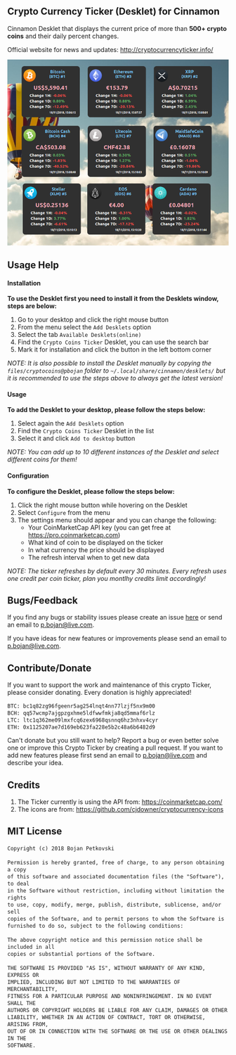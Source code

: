 ## Crypto Currency Ticker (Desklet) for Cinnamon

Cinnamon Desklet that displays the current price of more than **500+ crypto coins** and their daily percent changes.

Official website for news and updates: http://cryptocurrencyticker.info/

![Desklet screenshot](screenshot.png)

## Usage Help

#### Installation

**To use the Desklet first you need to install it from the Desklets window, steps are below:**

1. Go to your desktop and click the right mouse button
2. From the menu select the `Add Desklets` option
3. Select the tab `Available Desklets(online)`
4. Find the `Crypto Coins Ticker` Desklet, you can use the search bar
5. Mark it for installation and click the button in the left bottom corner

*NOTE: It is also possible to install the Desklet manually by copying the `files/cryptocoins@pbojan` folder to `~/.local/share/cinnamon/desklets/` but it is recommended to use the steps above to always get the latest version!*

#### Usage

**To add the Desklet to your desktop, please follow the steps below:**

1. Select again the `Add Desklets` option
2. Find the `Crypto Coins Ticker` Desklet in the list
3. Select it and click `Add to desktop` button

*NOTE: You can add up to 10 different instances of the Desklet and select different coins for them!*

#### Configuration

**To configure the Desklet, please follow the steps below:**

1. Click the right mouse button while hovering on the Desklet
2. Select `Configure` from the menu
3. The settings menu should appear and you can change the following:
    - Your CoinMarketCap API key (you can get free at https://pro.coinmarketcap.com)
    - What kind of coin to be displayed on the ticker
    - In what currency the price should be displayed
    - The refresh interval when to get new data

*NOTE: The ticker refreshes by default every 30 minutes. Every refresh uses one credit per coin ticker, plan you montlhy credits limit accordingly!*

## Bugs/Feedback

If you find any bugs or stability issues please create an issue [here](https://github.com/pbojan/cryptocoins-desklet-cinnamon/issues) or send an email to [p.bojan@live.com](mailto:p.bojan@live.com).

If you have ideas for new features or improvements please send an email to [p.bojan@live.com](mailto:p.bojan@live.com).

## Contribute/Donate

If you want to support the work and maintenance of this crypto Ticker, please consider donating. Every donation is highly appreciated!

```
BTC: bc1q82zg96fgeenr5ag254lnqt4nn77lzjf5nx9m00
BCH: qq57wcmp7ajgpzgxhme5ldfwwfmkja8qd5mmaf6rlz
LTC: ltc1q362me09lmxfcq6zex6968qsnnq6hz3nhxv4cyr
ETH: 0x1125207ae7d169eb623fa228e5b2c48a6b6482d9
```

Can't donate but you still want to help? Report a bug or even better solve one or improve this Crypto Ticker by creating a pull request.
If you want to add new features please first send an email to [p.bojan@live.com](mailto:p.bojan@live.com) and describe your idea.

## Credits

1. The Ticker currently is using the API from: https://coinmarketcap.com/
2. The icons are from: https://github.com/cjdowner/cryptocurrency-icons

## MIT License

```
Copyright (c) 2018 Bojan Petkovski

Permission is hereby granted, free of charge, to any person obtaining a copy
of this software and associated documentation files (the "Software"), to deal
in the Software without restriction, including without limitation the rights
to use, copy, modify, merge, publish, distribute, sublicense, and/or sell
copies of the Software, and to permit persons to whom the Software is
furnished to do so, subject to the following conditions:

The above copyright notice and this permission notice shall be included in all
copies or substantial portions of the Software.

THE SOFTWARE IS PROVIDED "AS IS", WITHOUT WARRANTY OF ANY KIND, EXPRESS OR
IMPLIED, INCLUDING BUT NOT LIMITED TO THE WARRANTIES OF MERCHANTABILITY,
FITNESS FOR A PARTICULAR PURPOSE AND NONINFRINGEMENT. IN NO EVENT SHALL THE
AUTHORS OR COPYRIGHT HOLDERS BE LIABLE FOR ANY CLAIM, DAMAGES OR OTHER
LIABILITY, WHETHER IN AN ACTION OF CONTRACT, TORT OR OTHERWISE, ARISING FROM,
OUT OF OR IN CONNECTION WITH THE SOFTWARE OR THE USE OR OTHER DEALINGS IN THE
SOFTWARE.
```
